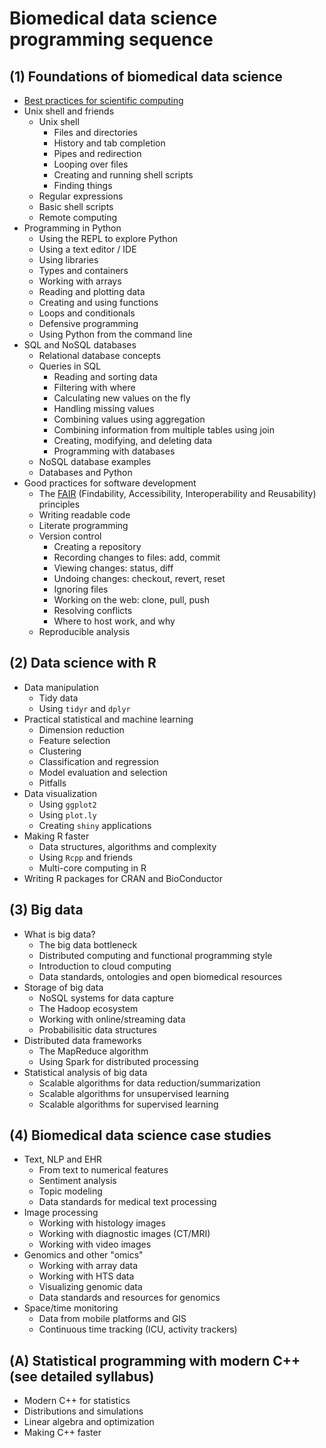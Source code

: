 # Biomedical data science programming sequence

## (1) Foundations of biomedical data science

- [Best practices for scientific computing](http://journals.plos.org/plosbiology/article?id=10.1371/journal.pbio.1001745)
- Unix shell and friends
    - Unix shell
        - Files and directories
        - History and tab completion
        - Pipes and redirection
        - Looping over files
        - Creating and running shell scripts
        - Finding things
    - Regular expressions
    - Basic shell scripts
    - Remote computing
- Programming in Python
    - Using the REPL to explore Python
    - Using a text editor / IDE
    - Using libraries
    - Types and containers
    - Working with arrays
    - Reading and plotting data
    - Creating and using functions
    - Loops and conditionals
    - Defensive programming
    - Using Python from the command line
- SQL and NoSQL databases
    - Relational database concepts
    - Queries in SQL
        - Reading and sorting data
        - Filtering with where
        - Calculating new values on the fly
        - Handling missing values
        - Combining values using aggregation
        - Combining information from multiple tables using join
        - Creating, modifying, and deleting data
        - Programming with databases
    - NoSQL database examples
    - Databases and Python
- Good practices for software development
    - The [FAIR](http://www.nature.com/articles/sdata201618) (Findability, Accessibility, Interoperability and Reusability) principles
    - Writing readable code
    - Literate programming
    - Version control
        - Creating a repository
        - Recording changes to files: add, commit
        - Viewing changes: status, diff
        - Undoing changes: checkout, revert, reset
        - Ignoring files
        - Working on the web: clone, pull, push
        - Resolving conflicts
        - Where to host work, and why
    - Reproducible analysis

## (2) Data science with R

- Data manipulation
    - Tidy data
    - Using `tidyr` and `dplyr`
- Practical statistical and machine learning
    - Dimension reduction
    - Feature selection
    - Clustering
    - Classification and regression
    - Model evaluation and selection
    - Pitfalls
- Data visualization
    - Using `ggplot2`
    - Using `plot.ly`
    - Creating `shiny` applications
- Making R faster
    - Data structures, algorithms and complexity
    - Using `Rcpp` and friends
    - Multi-core computing in R
- Writing R packages for CRAN and BioConductor

## (3) Big data

- What is big data?
  - The big data bottleneck
  - Distributed computing and functional programming style
  - Introduction to cloud computing
  - Data standards, ontologies and open biomedical resources
- Storage of big data
  - NoSQL systems for data capture
  - The Hadoop ecosystem
  - Working with online/streaming data
  - Probabilisitic data structures
- Distributed data frameworks
  - The MapReduce algorithm
  - Using Spark for distributed processing
- Statistical analysis of big data
  - Scalable algorithms for data reduction/summarization
  - Scalable algorithms for unsupervised learning
  - Scalable algorithms for supervised learning

## (4) Biomedical data science case studies

- Text, NLP and EHR
    - From text to numerical features
    - Sentiment analysis
    - Topic modeling
    - Data standards for medical text processing
- Image processing
    - Working with histology images
    - Working with diagnostic images (CT/MRI)
    - Working with video images
- Genomics and other "omics"
    - Working with array data
    - Working with HTS data
    - Visualizing genomic data
    - Data standards and resources for genomics
- Space/time monitoring
  - Data from mobile platforms and GIS
  - Continuous time tracking (ICU, activity trackers)

## (A) Statistical programming with modern C++ (see detailed syllabus)

- Modern C++ for statistics
- Distributions and simulations
- Linear algebra and optimization
- Making C++ faster
